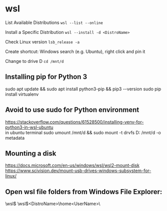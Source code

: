 # wsl

List Available Distributions
```wsl --list --online```

Install a Specific Distribution
```wsl --install -d <DistroName>```

Check Linux version
```lsb_release -a```

Create shortcut: Windows search <DistroName> (e.g. Ubuntu), right click and pin it

Change to drive D
```cd /mnt/d```

## Installing pip for Python 3
sudo apt update && sudo apt install python3-pip && pip3 --version
sudo pip install virtualenv

## Avoid to use sudo for Python environment
https://stackoverflow.com/questions/61528500/installing-venv-for-python3-in-wsl-ubuntu<br>
in ubuntu terminal
sudo umount /mnt/d && sudo mount -t drvfs D: /mnt/d -o metadata

## Mounting a disk
https://docs.microsoft.com/en-us/windows/wsl/wsl2-mount-disk
https://www.scivision.dev/mount-usb-drives-windows-subsystem-for-linux/

## Open wsl file folders from Windows File Explorer:
\\wsl$
\\wsl$\<DistroName>\home\<UserName>\